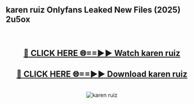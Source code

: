 <h2>karen ruiz Onlyfans Leaked New Files (2025) 2u5ox</h2>
<br>
<div align="center">
<h2><a href="https://mediafiles.top/karen_ruiz&ref=git" rel="nofollow">🔴 CLICK HERE 🌐==►► Watch karen ruiz</a></h2>
<h2><a href="https://mediafiles.top/karen_ruiz&ref=git" rel="nofollow">🔴 CLICK HERE 🌐==►► Download karen ruiz</a></h2>
<br>
<a href="https://mediafiles.top/karen_ruiz&ref=git" rel="nofollow" data-target="animated-image.originalLink"><img src="https://i.ibb.co.com/xMMVF88/686577567.gif" alt="karen ruiz" style="max-width: 100%; display: inline-block;" data-target="animated-image.originalImage"></a>
</div>
<br>
<br>